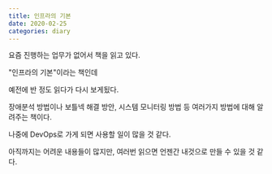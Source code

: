 ```yaml
---
title: 인프라의 기본
date: 2020-02-25
categories: diary
---
```

요즘 진행하는 업무가 없어서 책을 읽고 있다.

"인프라의 기본"이라는 책인데

예전에 반 정도 읽다가 다시 보게됬다.

장애분석 방법이나 보틀넥 해결 방안, 시스템 모니터링 방법 등 여러가지 방법에 대해 알려주는 책이다.

나중에 DevOps로 가게 되면 사용할 일이 많을 것 같다.

아직까지는 어려운 내용들이 많지만, 여러번 읽으면 언젠간 내것으로 만들 수 있을 것 같다.
